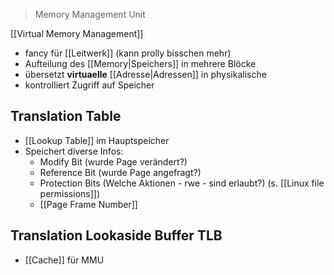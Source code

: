 > Memory Management Unit

[[Virtual Memory Management]]

- fancy für [[Leitwerk]] (kann prolly bisschen mehr)
-  Aufteilung des [[Memory|Speichers]] in  mehrere Blöcke
- übersetzt **virtuaelle** [[Adresse|Adressen]] in physikalische
- kontrolliert Zugriff auf Speicher


## Translation Table
- [[Lookup Table]] im Hauptspeicher
- Speichert diverse Infos:
	- Modify Bit (wurde Page verändert?)
	- Reference Bit (wurde Page angefragt?)
	- Protection Bits (Welche Aktionen - rwe - sind erlaubt?) (s. [[Linux file permissions]])
	- [[Page Frame Number]]

## Translation Lookaside Buffer TLB
- [[Cache]] für MMU